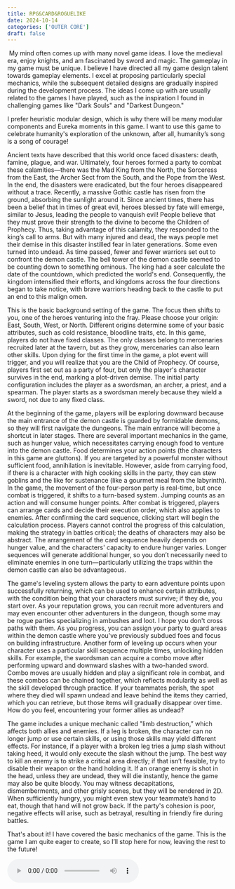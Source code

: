 ```yaml
---
title: RPG&CARD&ROGUELIKE
date: 2024-10-14
categories: ['OUTER CORE']
draft: false
---
```


​	My mind often comes up with many novel game ideas. I love the medieval era, enjoy knights, and am fascinated by sword and magic. The gameplay in my game must be unique. I believe I have directed all my game design talent towards gameplay elements. I excel at proposing particularly special mechanics, while the subsequent detailed designs are gradually inspired during the development process. The ideas I come up with are usually related to the games I have played, such as the inspiration I found in challenging games like "Dark Souls" and "Darkest Dungeon."

I prefer heuristic modular design, which is why there will be many modular components and Eureka moments in this game. I want to use this game to celebrate humanity's exploration of the unknown, after all, humanity’s song is a song of courage!

Ancient texts have described that this world once faced disasters: death, famine, plague, and war. Ultimately, four heroes formed a party to combat these calamities—there was the Mad King from the North, the Sorceress from the East, the Archer Sect from the South, and the Pope from the West. In the end, the disasters were eradicated, but the four heroes disappeared without a trace. Recently, a massive Gothic castle has risen from the ground, absorbing the sunlight around it. Since ancient times, there has been a belief that in times of great evil, heroes blessed by fate will emerge, similar to Jesus, leading the people to vanquish evil! People believe that they must prove their strength to the divine to become the Children of Prophecy. Thus, taking advantage of this calamity, they responded to the king’s call to arms. But with many injured and dead, the ways people met their demise in this disaster instilled fear in later generations. Some even turned into undead. As time passed, fewer and fewer warriors set out to confront the demon castle. The bell tower of the demon castle seemed to be counting down to something ominous. The king had a seer calculate the date of the countdown, which predicted the world's end. Consequently, the kingdom intensified their efforts, and kingdoms across the four directions began to take notice, with brave warriors heading back to the castle to put an end to this malign omen.

This is the basic background setting of the game. The focus then shifts to you, one of the heroes venturing into the fray. Please choose your origin: East, South, West, or North. Different origins determine some of your basic attributes, such as cold resistance, bloodline traits, etc. In this game, players do not have fixed classes. The only classes belong to mercenaries recruited later at the tavern, but as they grow, mercenaries can also learn other skills. Upon dying for the first time in the game, a plot event will trigger, and you will realize that you are the Child of Prophecy. Of course, players first set out as a party of four, but only the player's character survives in the end, marking a plot-driven demise. The initial party configuration includes the player as a swordsman, an archer, a priest, and a spearman. The player starts as a swordsman merely because they wield a sword, not due to any fixed class.

At the beginning of the game, players will be exploring downward because the main entrance of the demon castle is guarded by formidable demons, so they will first navigate the dungeons. The main entrance will become a shortcut in later stages. There are several important mechanics in the game, such as hunger value, which necessitates carrying enough food to venture into the demon castle. Food determines your action points (the characters in this game are gluttons). If you are targeted by a powerful monster without sufficient food, annihilation is inevitable. However, aside from carrying food, if there is a character with high cooking skills in the party, they can stew goblins and the like for sustenance (like a gourmet meal from the labyrinth). In the game, the movement of the four-person party is real-time, but once combat is triggered, it shifts to a turn-based system. Jumping counts as an action and will consume hunger points. After combat is triggered, players can arrange cards and decide their execution order, which also applies to enemies. After confirming the card sequence, clicking start will begin the calculation process. Players cannot control the progress of this calculation, making the strategy in battles critical; the deaths of characters may also be abstract. The arrangement of the card sequence heavily depends on hunger value, and the characters' capacity to endure hunger varies. Longer sequences will generate additional hunger, so you don’t necessarily need to eliminate enemies in one turn—particularly utilizing the traps within the demon castle can also be advantageous.

The game's leveling system allows the party to earn adventure points upon successfully returning, which can be used to enhance certain attributes, with the condition being that your characters must survive; if they die, you start over. As your reputation grows, you can recruit more adventurers and may even encounter other adventurers in the dungeon, though some may be rogue parties specializing in ambushes and loot. I hope you don't cross paths with them. As you progress, you can assign your party to guard areas within the demon castle where you've previously subdued foes and focus on building infrastructure. Another form of leveling up occurs when your character uses a particular skill sequence multiple times, unlocking hidden skills. For example, the swordsman can acquire a combo move after performing upward and downward slashes with a two-handed sword. Combo moves are usually hidden and play a significant role in combat, and these combos can be chained together, which reflects modularity as well as the skill developed through practice. If your teammates perish, the spot where they died will spawn undead and leave behind the items they carried, which you can retrieve, but those items will gradually disappear over time. How do you feel, encountering your former allies as undead?

The game includes a unique mechanic called "limb destruction,” which affects both allies and enemies. If a leg is broken, the character can no longer jump or use certain skills, or using those skills may yield different effects. For instance, if a player with a broken leg tries a jump slash without taking heed, it would only execute the slash without the jump. The best way to kill an enemy is to strike a critical area directly; if that isn’t feasible, try to disable their weapon or the hand holding it. If an orange enemy is shot in the head, unless they are undead, they will die instantly, hence the game may also be quite bloody. You may witness decapitations, dismemberments, and other grisly scenes, but they will be rendered in 2D. When sufficiently hungry, you might even stew your teammate’s hand to eat, though that hand will not grow back. If the party's cohesion is poor, negative effects will arise, such as betrayal, resulting in friendly fire during battles.

That's about it! I have covered the basic mechanics of the game. This is the game I am quite eager to create, so I’ll stop here for now, leaving the rest to the future!

<audio controls autoplay>
  <source src="/audios/未来古代楽団 - 空白の書.mp3.mp3" type="audio/mpeg">
  Your browser does not support the audio tag.
</audio>

